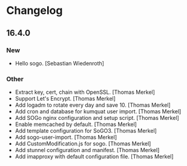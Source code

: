 # Changelog

## 16.4.0

### New

* Hello sogo. [Sebastian Wiedenroth]

### Other

* Extract key, cert, chain with OpenSSL. [Thomas Merkel]
* Support Let&#x27;s Encrypt. [Thomas Merkel]
* Add logadm to rotate every day and save 10. [Thomas Merkel]
* Add cron and database for kumquat user import. [Thomas Merkel]
* Add SOGo nginx configuration and setup script. [Thomas Merkel]
* Enable memcached by default. [Thomas Merkel]
* Add template configuration for SoGO3. [Thomas Merkel]
* Add sogo-user-import. [Thomas Merkel]
* Add CustomModification.js for sogo. [Thomas Merkel]
* Add stunnel configuration and manifest. [Thomas Merkel]
* Add imapproxy with default configuration file. [Thomas Merkel]
